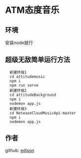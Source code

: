 # ATM态度音乐

## 环境
  安装node就行

## 超级无敌简单运行方法
```
  新建终端1
  cd attitudemusic
  npm i
  npm run serve
  新建终端2
  cd attitudeBackground
  npm i
  nodemon app.js
  新建终端3
  cd NeteaseCloudMusicApi-master
  npm i
  nodemon app.js
```
## 作者
  github: [edison](https://github.com/krisguanxi)
